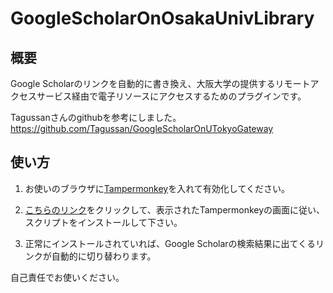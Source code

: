# GoogleScholarOnOsakaUnivLibrary
## 概要
Google Scholarのリンクを自動的に書き換え、大阪大学の提供するリモートアクセスサービス経由で電子リソースにアクセスするためのプラグインです。

Tagussanさんのgithubを参考にしました。
https://github.com/Tagussan/GoogleScholarOnUTokyoGateway

## 使い方
1. お使いのブラウザに<a href="https://www.tampermonkey.net/" rel="nofollow">Tampermonkey</a>を入れて有効化してください。

2. <a href="https://raw.githubusercontent.com/obameyan/GoogleScholarOnOsakaUnivLibrary/master/remote_osaka_univ.user.js" rel="nofollow">こちらのリンク</a>をクリックして、表示されたTampermonkeyの画面に従い、スクリプトをインストールして下さい。

3. 正常にインストールされていれば、Google Scholarの検索結果に出てくるリンクが自動的に切り替わります。

自己責任でお使いください。